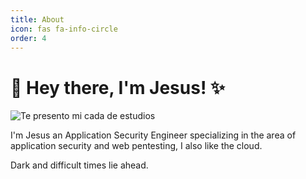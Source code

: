 ```yaml
---
title: About
icon: fas fa-info-circle
order: 4
---
```



# 👋 Hey there, I'm Jesus! ✨

![Te presento mi cada de estudios](https://raw.githubusercontent.com/s4yhii/Shared-Files/master/unii.jpg)

 I'm Jesus an Application Security Engineer specializing in the area of application security and web pentesting, I also like the cloud.

<a target="_blank" href="https://www.linkedin.com/in/jesusluj4n/" class="btn btn-dark"><i class="fab fa-linkedin"></i></a>
<a target="_blank" href="https://github.com/s4yhii" class="btn btn-dark"><i class="fab fa-github"></i></a>
<a target="_blank" href="https://twitter.com/s4yhii" class="btn btn-dark"><i class="fab fa-twitter"></i></a>
<a target="_blank" href="https://app.hackthebox.com/profile/274780" class="btn btn-dark"><i class="fa fa-cube"></i></a>

Dark and difficult times lie ahead.


